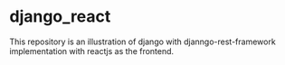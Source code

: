 # django_react
This repository is an illustration of django with djanngo-rest-framework implementation with reactjs as the frontend.
